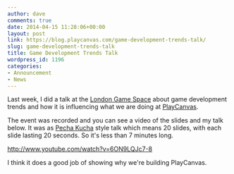 ```yaml
---
author: dave
comments: true
date: 2014-04-15 11:28:06+00:00
layout: post
link: https://blog.playcanvas.com/game-development-trends-talk/
slug: game-development-trends-talk
title: Game Development Trends Talk
wordpress_id: 1196
categories:
- Announcement
- News
---
```


Last week, I did a talk at the [London Game Space](http://londongamespace.com) about game development trends and how it is influencing what we are doing at [PlayCanvas](http://playcanvas.com).

The event was recorded and you can see a video of the slides and my talk below. It was as [Pecha Kucha](http://en.wikipedia.org/wiki/PechaKucha) style talk which means 20 slides, with each slide lasting 20 seconds. So it's less than 7 minutes long.

http://www.youtube.com/watch?v=6ON9LQJc7-8

I think it does a good job of showing why we're building PlayCanvas.
